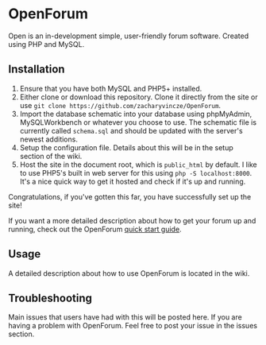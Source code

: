 # OpenForum
Open is an in-development simple, user-friendly forum software.  Created using PHP and MySQL.

## Installation
1. Ensure that you have both MySQL and PHP5+ installed.
2. Either clone or download this repository.  Clone it directly from the site or use `git clone https://github.com/zacharyvincze/OpenForum`.
3. Import the database schematic into your database using phpMyAdmin, MySQLWorkbench or whatever you choose to use.  The schematic file is currently called `schema.sql` and should be updated with the server's newest additions.
4. Setup the configuration file.  Details about this will be in the setup section of the wiki.
5. Host the site in the document root, which is `public_html` by default.  I like to use PHP5's built in web server for this using `php -S localhost:8000`.  It's a nice quick way to get it hosted and check if it's up and running.

Congratulations, if you've gotten this far, you have successfully set up the site!

If you want a more detailed description about how to get your forum up and running, check out the OpenForum [quick start guide](https://github.com/zacharyvincze/OpenForum/wiki/Quick-Start).

## Usage
A detailed description about how to use OpenForum is located in the wiki.

## Troubleshooting
Main issues that users have had with this will be posted here.  If you are having a problem with OpenForum.  Feel free to post your issue in the issues section.
